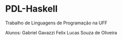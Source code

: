 # PDL-Haskell
 Trabalho de Linguagens de Programação na UFF


Alunos:
Gabriel Gavazzi Felix
Lucas Souza de Oliveira
